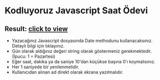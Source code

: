 # Kodluyoruz Javascript Saat Ödevi
## Result: [click to view](https://odev-1.alanapapa.repl.co)

- Yazacağınız Javascript dosyasında Date methodunu kullanacaksınız. Detaylı bilgi için tıklayınız.
- Gün olarak aldığınız değeri string olarak göstermeniz gerekmektedir. (İpucu: 1 = Pazartesi)
- Eğer saat, dakika ya da saniye 10'dan küçükse başına 0'ı koymalısınız.
- Her 1 saniyede bir yenilenmelidir.
- Kullanıcıdan alınan ad direkt olarak ekrana yazılmalıdır.
